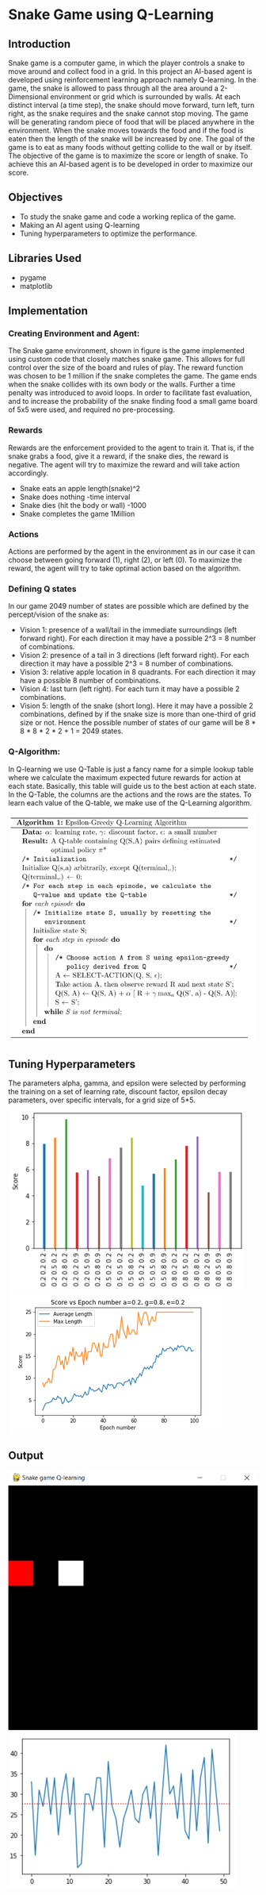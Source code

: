 # Snake Game using Q-Learning

## Introduction
Snake game is a computer game, in which the player controls a snake to move around and collect food in a grid. In this project an AI-based agent is developed using reinforcement learning approach namely Q-learning. 
In the game, the snake is allowed to pass through all the area around a 2-Dimensional environment or grid which is surrounded by walls. At each distinct interval (a time step), the snake should move forward, turn left, turn right, as the snake requires and the snake cannot stop moving. The game will be generating random piece of food that will be placed anywhere in the environment. When the snake moves towards the food and if the food is eaten then the length of the snake will be increased by one. The goal of the game is to eat as many foods without getting collide to the wall or by itself. The objective of the game is to maximize the score or length of snake. To achieve this an AI-based agent is to be developed in order to maximize our score.

## Objectives
- To study the snake game and code a working replica of the game.
- Making an AI agent using Q-learning
- Tuning hyperparameters to optimize the performance.

## Libraries Used
- pygame
- matplotlib

## Implementation
### Creating Environment and Agent:
The Snake game environment, shown in figure is the game implemented using custom code that closely matches snake game. This allows for full control over the size of the board and rules of play. The reward function was chosen to be 1 million if the snake completes the game. The game ends when the snake collides with its own body or the walls. Further a time penalty was introduced to avoid loops. In order to facilitate fast evaluation, and to increase the probability of the snake finding food a small game board of 5x5 were used, and required no pre-processing.

### Rewards
Rewards are the enforcement provided to the agent to train it. That is, if the snake grabs a food, give it a reward, if the snake dies, the reward is negative. The agent will try to maximize the reward and will take action accordingly. 
- Snake eats an apple			length(snake)^2
- Snake does nothing			-time interval
- Snake dies (hit the body or wall)	-1000
- Snake completes the game		1Million

### Actions
Actions are performed by the agent in the environment as in our case it can choose between going forward (1), right (2), or left (0). To maximize the reward, the agent will try to take optimal action based on the algorithm.

### Defining Q states
In our game 2049 number of states are possible which are defined by the percept/vision of the snake as:
- Vision 1: presence of a wall/tail in the immediate surroundings (left forward right). For each direction it may have a possible 2^3 = 8 number of combinations.
- Vision 2: presence of a tail in 3 directions (left forward right). For each direction it may have a possible 2^3 = 8 number of combinations.
- Vision 3: relative apple location in 8 quadrants. For each direction it may have a possible 8 number of combinations.
- Vision 4: last turn (left right). For each turn it may have a possible 2 combinations.
- Vision 5: length of the snake (short long). Here it may have a possible 2 combinations, defined by if the snake size is more than one-third of grid size or not.
Hence the possible number of states of our game will be 8 * 8 * 8 * 2 * 2 + 1 = 2049 states.

### Q-Algorithm:
In Q-learning we use Q-Table is just a fancy name for a simple lookup table where we calculate the maximum expected future rewards for action at each state. Basically, this table will guide us to the best action at each state. In the Q-Table, the columns are the actions and the rows are the states.
To learn each value of the Q-table, we make use of the Q-Learning algorithm.

![Q-Algorithm](./img/q.png)

## Tuning Hyperparameters
The parameters alpha, gamma, and epsilon were selected by performing the training on a set of learning rate, discount factor, epsilon decay parameters, over specific intervals, for a grid size of 5*5.

![Parameters](./img/para1.png)
![Training Results for best parameters](./img/res1.png)

## Output

![GUI (5x5 grid)](./img/op1.png)
![Testing Results](./img/op2.png)

